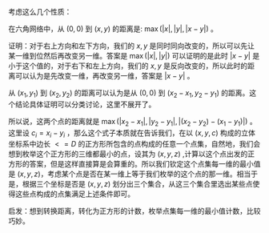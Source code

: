 考虑这么几个性质：

在六角网络中，从 $(0,0)$ 到 $(x,y)$ 的距离是: 
$\max(|x|,|y|,|x-y|)$ 。

证明：对于右上方向和左下方向，我们的 $x,y$ 是同时同向改变的，所以可以先让某一维到位然后再改变另一维。答案是 $\max(|x|,|y|)$ 可以证明的是此时 $|x-y|$ 是小于这个值的，对于右下和左上方向，我们的 $x,y$ 是反向改变的，所以此时的距离可以认为是先改变一维，再改变另一维，答案是 $|x-y|$ 。

从 $(x_1,y_1)$ 到 $(x_2,y_2)$ 的距离可以认为是从 $(0,0)$ 到 $(x_2-x_1,y_2-y_1)$ 的距离。这个结论具体证明可以分类讨论，这里不展开了。

所以说，这两个点的距离就是 $\max(|x_2-x_1|,|y_2-y_1|,|(x_2-y_2)-(x_1-y_1)|)$ 。这里设 $c_i=x_i-y_i$ ，那么这个式子本质就在告诉我们，在以 $(x,y,c)$ 构成的立体坐标系中边长 $<=D$ 的正方形所包含的点构成的任意一个点集，自然地，我们会想到枚举这个正方形的三维都最小的点，设其为 $(x,y,z)$ ,计算以这个点出发的正方形的答案，但是这样直接算是会算重的。所以我们钦定这个点集每一维的最小值是 $(x,y,z)$，考虑某个点是否在某一维上等于我们枚举的这个点的那一维。相当于是，根据三个坐标是否是 $(x,y,z)$ 划分出三个集合，从这三个集合里选出某些点使得这些点构成的点集满足上述条件即可。

启发：想到转换距离，转化为正方形的计数，枚举点集每一维的最小值计数，比较巧妙。